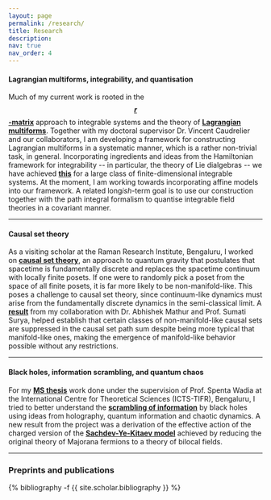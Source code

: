 ```yaml
---
layout: page
permalink: /research/
title: Research
description:
nav: true
nav_order: 4
---
```


<h4>Lagrangian multiforms, integrability, and quantisation</h4>

Much of my current work is rooted in the **<a href="https://link.springer.com/article/10.1007/BF01076717" target="_self">$$r$$-matrix</a>** approach to integrable systems and the theory of **<a href="https://arxiv.org/abs/0903.4086" target="_self">Lagrangian multiforms</a>**. Together with my doctoral supervisor Dr. Vincent Caudrelier and our collaborators, I am developing a framework for constructing Lagrangian multiforms in a systematic manner, which is a rather non-trivial task, in general. Incorporating ingredients and ideas from the Hamiltonian framework for integrability -- in particular, the theory of Lie dialgebras -- we have achieved **<a href="https://arxiv.org/abs/2307.07339" target="_self">this</a>** for a large class of finite-dimensional integrable systems. At the moment, I am working towards incorporating affine models into our framework. A related long*ish*-term goal is to use our construction together with the path integral formalism to quantise integrable field theories in a covariant manner.

<hr>

<h4>Causal set theory</h4>

As a visiting scholar at the Raman Research Institute, Bengaluru, I worked on **<a href="https://arxiv.org/abs/1903.11544" target="_self">causal set theory</a>**, an approach to quantum gravity that postulates that spacetime is fundamentally discrete and replaces the spacetime continuum with locally finite posets. If one were to randomly pick a poset from the space of all finite posets, it is far more likely to be non-manifold-like. This poses a challenge to causal set theory, since continuum-like dynamics must arise from the fundamentally discrete dynamics in the semi-classical limit. A **<a href="https://arxiv.org/abs/2009.07623" target="_self">result</a>** from my collaboration with Dr. Abhishek Mathur and Prof. Sumati Surya, helped establish that certain classes of non-manifold-like causal sets are suppressed in the causal set path sum despite being more typical that manifold-like ones, making the emergence of manifold-like behavior possible without any restrictions.


<hr>

<h4>Black holes, information scrambling, and quantum chaos</h4>

For my **<a href="http://dr.iiserpune.ac.in:8080/xmlui/bitstream/handle/123456789/1047/MS%20Thesis%20-%20Anup%20Anand%20Singh.pdf" target="_self">MS thesis</a>** work done under the supervision of Prof. Spenta Wadia at the International Centre for Theoretical Sciences (ICTS-TIFR), Bengaluru, I tried to better understand the **<a href="https://arxiv.org/abs/0808.2096" target="_self">scrambling of information</a>** by black holes using ideas from holography, quantum information and chaotic dynamics. A new result from the project was a derivation of the effective action of the charged version of the **<a href="https://arxiv.org/abs/1604.07818" target="_self">Sachdev-Ye-Kitaev model</a>** achieved by reducing the original theory of Majorana fermions to a theory of bilocal fields.

<hr>

<h3> Preprints and publications </h3>

<div class="publications">

{% bibliography -f {{ site.scholar.bibliography }} %}

</div>
